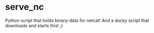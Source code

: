 # serve_nc
Python script that holds binary-data for netcat! And a ducky script that downloads and starts this! ;)
